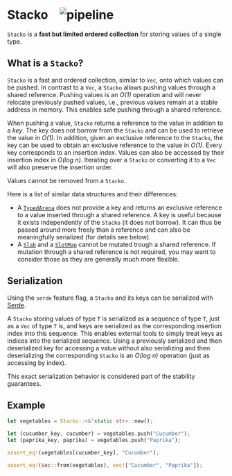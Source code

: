 # Stacko    ![pipeline]

[pipeline]: https://img.shields.io/github/workflow/status/koehlma/stacko-rs/Pipeline/main?label=tests


`Stacko` is a **fast but limited ordered collection** for storing values of a single
type.


## What is a `Stacko`?

`Stacko` is a fast and ordered collection, similar to `Vec`, onto which values
can be pushed. In contrast to a `Vec`, a `Stacko` allows pushing values
through a shared reference. Pushing values is an *O(1)* operation and will never
relocate previously pushed values, i.e., previous values remain at a stable address
in memory. This enables safe pushing through a shared reference.

When pushing a value, `Stacko` returns a reference to the value in addition to a
*key*. The key does not borrow from the `Stacko` and can be used to retrieve the
value in *O(1)*. In addition, given an exclusive reference to the `Stacko`, the key
can be used to obtain an exclusive reference to the value in *O(1)*. Every key
corresponds to an insertion *index*. Values can also be accessed by their insertion
index in *O(log n)*. Iterating over a `Stacko` or converting it to a `Vec` will
also preserve the insertion order.

Values cannot be removed from a `Stacko`.

Here is a list of similar data structures and their differences:

- A [`TypedArena`](https://docs.rs/typed-arena/) does not provide a key and
  returns an exclusive reference to a value inserted through a shared reference. A
  key is useful because it exists independently of the `Stacko` (it does not
  borrow). It can thus be passed around more freely than a reference and
  can also be meaningfully serialized (for details see below).
- A [`Slab`](https://docs.rs/slab) and a [`SlotMap`](https://docs.rs/slotmap) cannot
  be mutated trough a shared reference. If mutation through a shared reference is
  not required, you may want to consider those as they are generally much more
  flexible.


## Serialization

Using the `serde` feature flag, a `Stacko` and its keys can be serialized with
[Serde](https://serde.rs/).

A `Stacko` storing values of type `T` is serialized as a sequence of type `T`,
just as a `Vec` of type `T` is, and keys are serialized as the corresponding
insertion index into this sequence. This enables external tools to simply treat keys
as indices into the serialized sequence. Using a previously serialized and then
deserialized key for accessing a value without also serializing and then deserializing
the corresponding `Stacko` is an *O(log n)* operation (just as accessing by index).

This exact serialization behavior is considered part of the stability guarantees.


## Example

```rust
let vegetables = Stacko::<&'static str>::new();

let (cucumber_key, cucumber) = vegetables.push("Cucumber");
let (paprika_key, paprika) = vegetables.push("Paprika");

assert_eq!(vegetables[cucumber_key], "Cucumber");

assert_eq!(Vec::from(vegetables), vec!["Cucumber", "Paprika"]);
```